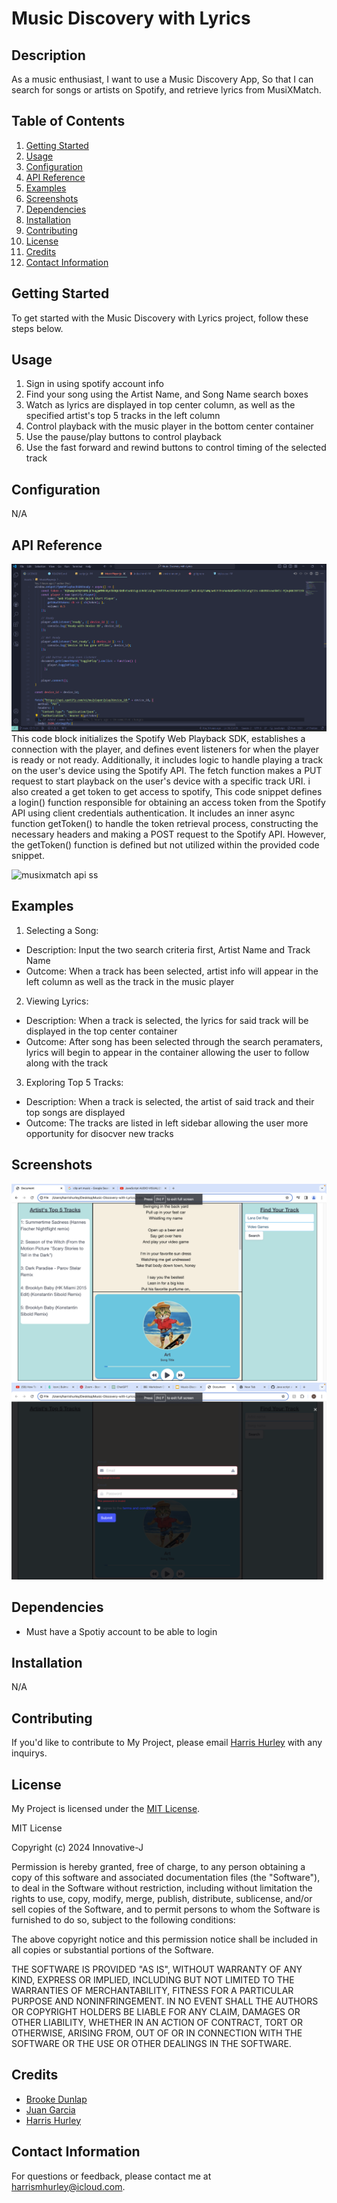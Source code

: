 # Music Discovery with Lyrics

## Description
As a music enthusiast, I want to use a Music Discovery App, So that I can search for songs or artists on Spotify, and retrieve lyrics from MusiXMatch.

## Table of Contents
1. [Getting Started](#getting-started)
2. [Usage](#usage)
3. [Configuration](#configuration)
4. [API Reference](#api-reference)
5. [Examples](#examples)
6. [Screenshots](#screenshots)
7. [Dependencies](#dependencies)
8. [Installation](#installation)
9. [Contributing](#contributing)
10. [License](#license)
11. [Credits](#credits)
12. [Contact Information](#contact-information)

## Getting Started
To get started with the Music Discovery with Lyrics project, follow these steps below.

## Usage
1. Sign in using spotify account info
2. Find your song using the Artist Name, and Song Name search boxes
3. Watch as lyrics are displayed in top center column, as well as the specified artist's top 5 tracks in the left column
4. Control playback with the music player in the bottom center container
5. Use the pause/play buttons to control playback
6. Use the fast forward and rewind buttons to control timing of the selected track

## Configuration
N/A

## API Reference
![spotify api ss](./Assets/Images/spotifyapi.png)
This code block initializes the Spotify Web Playback SDK, establishes a connection with the player, and defines event listeners for when the player is ready or not ready. Additionally, it includes logic to handle playing a track on the user's device using the Spotify API. The fetch function makes a PUT request to start playback on the user's device with a specific track URI.
i also created a get token to get access to spotify, This code snippet defines a login() function responsible for obtaining an access token from the Spotify API using client credentials authentication. It includes an inner async function getToken() to handle the token retrieval process, constructing the necessary headers and making a POST request to the Spotify API. However, the getToken() function is defined but not utilized within the provided code snippet.

![musixmatch api ss]()

## Examples
1. Selecting a Song:
- Description: Input the two search criteria first, Artist Name and Track Name
- Outcome: When a track has been selected, artist info will appear in the left column as well as the track in the music player
2. Viewing Lyrics:
- Description: When a track is selected, the lyrics for said track will be displayed in the top center container
- Outcome: After song has been selected through the search peramaters, lyrics will begin to appear in the container allowing the user to follow along with the track
3. Exploring Top 5 Tracks:
- Description: When a track is selected, the artist of said track and their top songs are displayed
- Outcome: The tracks are listed in left sidebar allowing the user more opportunity for disocver new tracks
## Screenshots
![Search Functionality](./Assets/Images/SearchSS.png)
![Login Modal](./Assets/Images/ModalSS.png)

## Dependencies
- Must have a Spotiy account to be able to login

## Installation
N/A

## Contributing
If you'd like to contribute to My Project, please email [Harris Hurley](harrismhurley@icloud.com) with any inquirys.

## License
My Project is licensed under the [MIT License](LICENSE).

MIT License

Copyright (c) 2024 Innovative-J

Permission is hereby granted, free of charge, to any person obtaining a copy
of this software and associated documentation files (the "Software"), to deal
in the Software without restriction, including without limitation the rights
to use, copy, modify, merge, publish, distribute, sublicense, and/or sell
copies of the Software, and to permit persons to whom the Software is
furnished to do so, subject to the following conditions:

The above copyright notice and this permission notice shall be included in all
copies or substantial portions of the Software.

THE SOFTWARE IS PROVIDED "AS IS", WITHOUT WARRANTY OF ANY KIND, EXPRESS OR
IMPLIED, INCLUDING BUT NOT LIMITED TO THE WARRANTIES OF MERCHANTABILITY,
FITNESS FOR A PARTICULAR PURPOSE AND NONINFRINGEMENT. IN NO EVENT SHALL THE
AUTHORS OR COPYRIGHT HOLDERS BE LIABLE FOR ANY CLAIM, DAMAGES OR OTHER
LIABILITY, WHETHER IN AN ACTION OF CONTRACT, TORT OR OTHERWISE, ARISING FROM,
OUT OF OR IN CONNECTION WITH THE SOFTWARE OR THE USE OR OTHER DEALINGS IN THE
SOFTWARE.

## Credits
- [Brooke Dunlap](https://github.com/brooke-dunlap)
- [Juan Garcia](https://github.com/Innovative-J)
- [Harris Hurley](https://github.com/harrismhurley)

## Contact Information
For questions or feedback, please contact me at [harrismhurley@icloud.com](harrismhurley@icloud.com).
